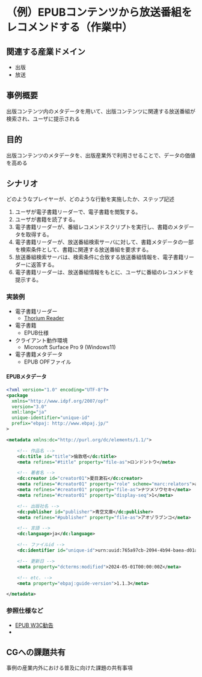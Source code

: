 # （例）EPUBコンテンツから放送番組をレコメンドする（作業中）

## 関連する産業ドメイン
- 出版
- 放送

## 事例概要
出版コンテンツ内のメタデータを用いて、出版コンテンツに関連する放送番組が検索され、ユーザに提示される

## 目的
出版コンテンツのメタデータを、出版産業外で利用させることで、データの価値を高める

## シナリオ
どのようなプレイヤーが、どのような行動を実施したか、ステップ記述

1. ユーザが電子書籍リーダーで、電子書籍を閲覧する。
2. ユーザが書籍を読了する。
3. 電子書籍リーダーが、番組レコメンドスクリプトを実行し、書籍のメタデータを取得する。
4. 電子書籍リーダーが、放送番組検索サーバに対して、書籍メタデータの一部を検索条件として、書籍に関連する放送番組を要求する。
5. 放送番組検索サーバは、検索条件に合致する放送番組情報を、電子書籍リーダーに返答する。
6. 電子書籍リーダーは、放送番組情報をもとに、ユーザに番組のレコメンドを提示する。

### 実装例

- 電子書籍リーダー
  - [Thorium Reader](https://www.edrlab.org/software/thorium-reader/)
- 電子書籍
  - EPUB仕様
- クライアント動作環境
  - Microsoft Surface Pro 9 (Windows11)
- 電子書籍メタデータ
  - EPUB OPFファイル


#### EPUBメタデータ

```xml
<?xml version="1.0" encoding="UTF-8"?>
<package
  xmlns="http://www.idpf.org/2007/opf"
  version="3.0"
  xml:lang="ja"
  unique-identifier="unique-id"
  prefix="ebpaj: http://www.ebpaj.jp/"
>

<metadata xmlns:dc="http://purl.org/dc/elements/1.1/">

	<!-- 作品名 -->
	<dc:title id="title">倫敦塔</dc:title>
	<meta refines="#title" property="file-as">ロンドントウ</meta>

	<!-- 著者名 -->
	<dc:creator id="creator01">夏目漱石</dc:creator>
	<meta refines="#creator01" property="role" scheme="marc:relators">aut</meta>
	<meta refines="#creator01" property="file-as">ナツメソウセキ</meta>
	<meta refines="#creator01" property="display-seq">1</meta>

	<!-- 出版社名 -->
	<dc:publisher id="publisher">青空文庫</dc:publisher>
	<meta refines="#publisher" property="file-as">アオゾラブンコ</meta>

	<!-- 言語 -->
	<dc:language>ja</dc:language>

	<!-- ファイルid -->
	<dc:identifier id="unique-id">urn:uuid:765a97cb-2094-4b94-baea-d01a2cfc85da</dc:identifier>

	<!-- 更新日 -->
	<meta property="dcterms:modified">2024-05-01T00:00:00Z</meta>

	<!-- etc. -->
	<meta property="ebpaj:guide-version">1.1.3</meta>

</metadata>

```



### 参照仕様など
- [EPUB W3C勧告](https://www.w3.org/TR/epub-33/)
- 

## CGへの課題共有
事例の産業内外における普及に向けた課題の共有事項

